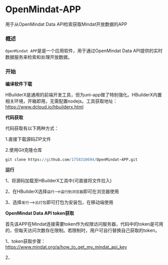 # OpenMindat-APP
用于从OpenMindat Data API检索获取Mindat开放数据的APP

### 概述
`OpenMindat APP`是是一个应用软件，用于通过OpenMindat Data API提供的实时数据服务来检索和处理开放数据。

### 开始

**编译软件下载**

HBuilderX是通用的前端开发工具，但为uni-app做了特别强化。HBuilderX内置相关环境，开箱即用，无需配置nodejs。工具获取地址：https://www.dcloud.io/hbuilderx.html

**代码获取**

代码获取有以下两种方式：

1.直接下载源码ZIP文件

2.使用Git克隆仓库

```coffee
git clone https://github.com/1758310694/OpenMindat-APP.git
```

**运行**

1、将源码加载至HBuilderX工具中(可直接将文件拉入)

2、在HBuilderX选择`运行`-->`运行到浏览器`即可在浏览器使用

3、选择`发行`-->`云打包`即可打包为安装包，在移动端使用

**OpenMindat Data API token获取**

首先该APP在Mindat连接需要token作为权限访问服务器，代码中的token是可用的，但每天访问次数存在限制。若限制时，用户可自行替换自己获取的token。

1、token获取步骤：https://www.mindat.org/a/how_to_get_my_mindat_api_key

2、
